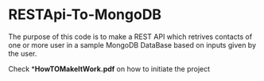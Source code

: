 # RESTApi-To-MongoDB

The purpose of this code is to make a REST API which retrives contacts of one or more user in a sample MongoDB DataBase based on inputs given by the user.

Check ***HowTOMakeItWork.pdf** on how to initiate the project 
